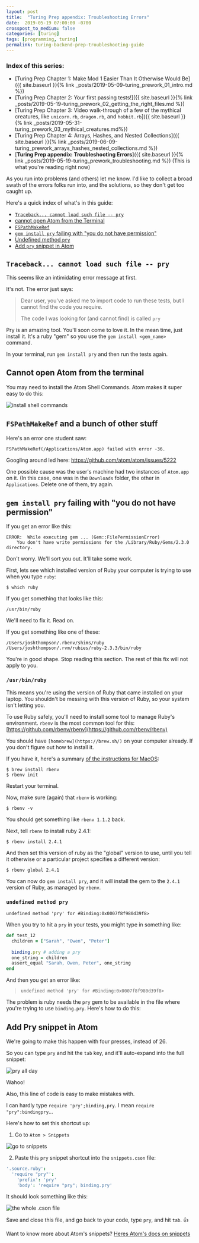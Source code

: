 ```yaml
---
layout: post
title:  "Turing Prep appendix: Troubleshooting Errors"
date:  2019-05-19 07:00:00 -0700
crosspost_to_medium: false
categories: [turing]
tags: [programming, turing]
permalink: turing-backend-prep-troubleshooting-guide
---
```


### Index of this series:
- [Turing Prep Chapter 1: Make Mod 1 Easier Than It Otherwise Would Be]({{ site.baseurl }}{% link _posts/2019-05-09-turing_prework_01_intro.md %})
- [Turing Prep Chapter 2: Your first passing tests!]({{ site.baseurl }}{% link _posts/2019-05-19-turing_prework_02_getting_the_right_files.md %})
- [Turing Prep Chapter 3: Video walk-through of a few of the mythical creatures, like `unicorn.rb`, `dragon.rb`, and `hobbit.rb`]({{ site.baseurl }}{% link _posts/2019-05-31-turing_prework_03_mythical_creatures.md%})
- [Turing Prep Chapter 4: Arrays, Hashes, and Nested Collections]({{ site.baseurl }}{% link _posts/2019-06-09-turing_prework_arrays_hashes_nested_collections.md %})
- [**Turing Prep appendix: Troubleshooting Errors**]({{ site.baseurl }}{% link _posts/2019-05-19-turing_prework_troubleshooting.md %}) (This is what you're reading right now)

As you run into problems (and others) let me know. I'd like to collect a broad swath of the errors folks run into, and the solutions, so they don't get too caught up.

Here's a quick index of what's in this guide:

- [`Traceback... cannot load such file -- pry`](#traceback-cannot-load-such-file----pry)
- [cannot open Atom from the Terminal](#cannot-open-atom-from-the-terminal)
- [`FSPathMakeRef`](#fspathmakeref-and-a-bunch-of-other-stuff)
- [`gem install pry` failing with "you do not have permission"](#gem-install-pry-failing-with-you-do-not-have-permission)
- [Undefined method `pry`](#undefined-method-pry)
- [Add `pry` snippet in Atom](#add-pry-snippet-in-atom)

## `Traceback... cannot load such file -- pry`

This seems like an intimidating error message at first. 

It's not. The error just says:

> Dear user, you've asked me to import code to run these tests, but I cannot find the code you require. 
>
> The code I was looking for (and cannot find) is called `pry`

Pry is an amazing tool. You'll soon come to love it. In the mean time, just install it. It's a ruby "gem" so you use the `gem install <gem_name>` command.

In your terminal, run `gem install pry` and then run the tests again. 

## Cannot open Atom from the terminal

You may need to install the Atom Shell Commands. Atom makes it super easy to do this:

![install shell commands](/images/2018-09-14_turing_troubleshooting_01.jpg)

<!--more-->


## `FSPathMakeRef` and a bunch of other stuff

Here's an error one student saw:

`FSPathMakeRef(/Applications/Atom.app) failed with error -36.`

Googling around led here: https://github.com/atom/atom/issues/5222

One possible cause was the user's machine had two instances of `Atom.app` on it. (In this case, one was in the `Downloads` folder, the other in `Applications`. Delete one of them, try again.


## `gem install pry` failing with "you do not have permission"

If you get an error like this:

```console
ERROR:  While executing gem ... (Gem::FilePermissionError)
    You don't have write permissions for the /Library/Ruby/Gems/2.3.0 directory.
```

Don't worry. We'll sort you out. It'll take some work. 

First, lets see which installed version of Ruby your computer is trying to use when you type `ruby`:

```shell
$ which ruby
```

If you get something that looks like this:
```shell
/usr/bin/ruby
```

We'll need to fix it. Read on.

If you get something like one of these:

```shell
/Users/joshthompson/.rbenv/shims/ruby
/Users/joshthompson/.rvm/rubies/ruby-2.3.3/bin/ruby
```

You're in good shape. Stop reading this section. The rest of this fix will not apply to you.

### `/usr/bin/ruby`

This means you're using the version of Ruby that came installed on your laptop. You shouldn't be messing with this version of Ruby, so your system isn't letting you.

To use Ruby safely, you'll need to install some tool to manage Ruby's environment. `rbenv` is the most common tool for this: [https://github.com/rbenv/rbenv](https://github.com/rbenv/rbenv)

You should have `[homebrew](https://brew.sh/)` on your computer already. If you don't figure out how to install it.

If you have it, here's a summary [of the instructions for MacOS](https://github.com/rbenv/rbenv#homebrew-on-macos):

```shell
$ brew install rbenv
$ rbenv init
```

Restart your terminal.

Now, make sure (again) that `rbenv` is working:

```shell
$ rbenv -v
```

You should get something like `rbenv 1.1.2` back.

Next, tell `rbenv` to install ruby 2.4.1:

```shell
$ rbenv install 2.4.1
```

And then set this version of ruby as the "global" version to use, until you tell it otherwise or a particular project specifies a different version:

```shell
$ rbenv global 2.4.1
```

You can now do `gem install pry`, and it will install the gem to the `2.4.1` version of Ruby, as managed by `rbenv`.


### `undefined method pry`

`undefined method 'pry' for #Binding:0x0007f8f980d39f8>`

When you try to hit a `pry` in your tests, you might type in something like:

```ruby
def test_12
  children = ["Sarah", "Owen", "Peter"]
  
  binding.pry # adding a pry
  one_string = children
  assert_equal "Sarah, Owen, Peter", one_string
end
```

And then you get an error like: 

> `undefined method 'pry' for #Binding:0x0007f8f980d39f8>`

The problem is ruby needs the `pry` gem to be available in the file where you're trying to use `binding.pry`. Here's how to do this:


## Add Pry snippet in Atom

We're going to make this happen with four presses, instead of 26.

So you can type `pry` and hit the `tab` key, and it'll auto-expand into the full snippet:

![pry all day](/images/2019-09-20-pry-04.gif)

Wahoo!


Also, this line of code is easy to make mistakes with. 

I can hardly type `require 'pry';binding,pry`. I mean `require "pry":bindingpry`...


Here's how to set this shortcut up:

1. Go to `Atom > Snippets`

![go to snippets](/images/2019-09-20-pry-03.jpg)

2. Paste this `pry` snippet shortcut into the `snippets.cson` file:

```cson
'.source.ruby':
  'require "pry"':
    'prefix': 'pry'
    'body': 'require "pry"; binding.pry'
```

It should look something like this:

![the whole .cson file](/images/2019-09-20-pry-05.jpg)

Save and close this file, and go back to your code, type `pry`, and hit `tab`. 👍


Want to know more about Atom's snippets? [Heres Atom's docs on snippets](https://flight-manual.atom.io/using-atom/sections/snippets/)




